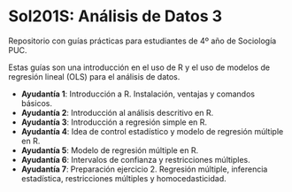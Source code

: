 # Sol201S: Análisis de Datos 3

Repositorio con guías prácticas para estudiantes de 4º año de Sociología PUC. 

Estas guías son una introducción en el uso de R y el uso de modelos de regresión lineal (OLS) para el análisis de datos. 

+ **Ayudantía 1**: Introducción a R. Instalación, ventajas y comandos básicos. 
+ **Ayudantía 2**: Introducción al análisis descritivo en R. 
+ **Ayudantía 3**: Introducción a regresión simple en R. 
+ **Ayudantía 4**: Idea de control estadístico y modelo de regresión múltiple en R. 
+ **Ayudantía 5**: Modelo de regresión múltiple en R. 
+ **Ayudantía 6**: Intervalos de confianza y restricciones múltiples.
+ **Ayudantía 7**: Preparación ejercicio 2. Regresión múltiple, inferencia estadística, restricciones múltiples y homocedasticidad. 